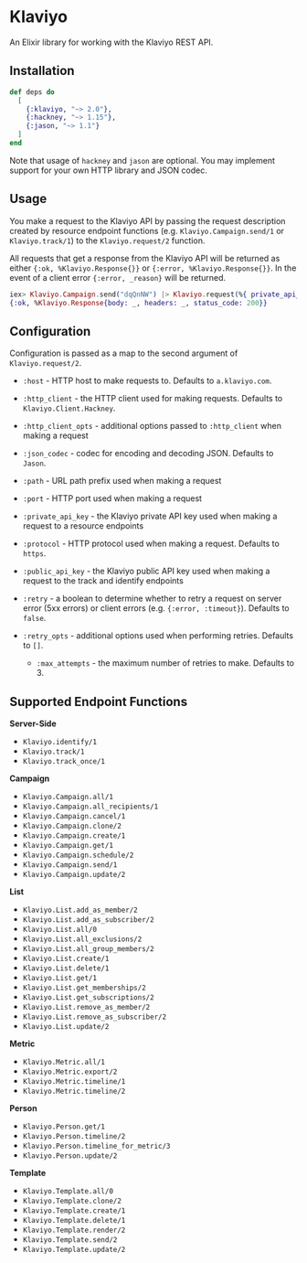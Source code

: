 # Klaviyo

An Elixir library for working with the Klaviyo REST API.

## Installation

```elixir
def deps do
  [
    {:klaviyo, "~> 2.0"},
    {:hackney, "~> 1.15"},
    {:jason, "~> 1.1"}
  ]
end
```

Note that usage of `hackney` and `jason` are optional. You may implement support
for your own HTTP library and JSON codec.

## Usage

You make a request to the Klaviyo API by passing the request description created
by resource endpoint functions (e.g. `Klaviyo.Campaign.send/1` or
`Klaviyo.track/1`) to the `Klaviyo.request/2` function.

All requests that get a response from the Klaviyo API will be returned as either
`{:ok, %Klaviyo.Response{}}` or `{:error, %Klaviyo.Response{}}`. In the event of
a client error `{:error, _reason}` will be returned.

```elixir
iex> Klaviyo.Campaign.send("dqQnNW") |> Klaviyo.request(%{ private_api_key: "..." })
{:ok, %Klaviyo.Response{body: _, headers: _, status_code: 200}}
```

## Configuration

Configuration is passed as a map to the second argument of `Klaviyo.request/2`.

* `:host` - HTTP host to make requests to. Defaults to `a.klaviyo.com`.
* `:http_client` - the HTTP client used for making requests. Defaults to
                   `Klaviyo.Client.Hackney`.
* `:http_client_opts` - additional options passed to `:http_client` when making
                        a request
* `:json_codec` - codec for encoding and decoding JSON. Defaults to `Jason`.
* `:path` - URL path prefix used when making a request

* `:port` - HTTP port used when making a request
* `:private_api_key` - the Klaviyo private API key used when making a request to
                       a resource endpoints
* `:protocol` - HTTP protocol used when making a request. Defaults to `https`.
* `:public_api_key` - the Klaviyo public API key used when making a request to
                      the track and identify endpoints
* `:retry` - a boolean to determine whether to retry a request on server error
            (5xx errors) or client errors (e.g. `{:error, :timeout}`). Defaults
            to `false`.
* `:retry_opts` - additional options used when performing retries. Defaults to
                  `[]`.
  * `:max_attempts` - the maximum number of retries to make. Defaults to 3.

## Supported Endpoint Functions

**Server-Side**

* `Klaviyo.identify/1`
* `Klaviyo.track/1`
* `Klaviyo.track_once/1`

**Campaign**

* `Klaviyo.Campaign.all/1`
* `Klaviyo.Campaign.all_recipients/1`
* `Klaviyo.Campaign.cancel/1`
* `Klaviyo.Campaign.clone/2`
* `Klaviyo.Campaign.create/1`
* `Klaviyo.Campaign.get/1`
* `Klaviyo.Campaign.schedule/2`
* `Klaviyo.Campaign.send/1`
* `Klaviyo.Campaign.update/2`

**List**

* `Klaviyo.List.add_as_member/2`
* `Klaviyo.List.add_as_subscriber/2`
* `Klaviyo.List.all/0`
* `Klaviyo.List.all_exclusions/2`
* `Klaviyo.List.all_group_members/2`
* `Klaviyo.List.create/1`
* `Klaviyo.List.delete/1`
* `Klaviyo.List.get/1`
* `Klaviyo.List.get_memberships/2`
* `Klaviyo.List.get_subscriptions/2`
* `Klaviyo.List.remove_as_member/2`
* `Klaviyo.List.remove_as_subscriber/2`
* `Klaviyo.List.update/2`

**Metric**

* `Klaviyo.Metric.all/1`
* `Klaviyo.Metric.export/2`
* `Klaviyo.Metric.timeline/1`
* `Klaviyo.Metric.timeline/2`

**Person**

* `Klaviyo.Person.get/1`
* `Klaviyo.Person.timeline/2`
* `Klaviyo.Person.timeline_for_metric/3`
* `Klaviyo.Person.update/2`

**Template**

* `Klaviyo.Template.all/0`
* `Klaviyo.Template.clone/2`
* `Klaviyo.Template.create/1`
* `Klaviyo.Template.delete/1`
* `Klaviyo.Template.render/2`
* `Klaviyo.Template.send/2`
* `Klaviyo.Template.update/2`
